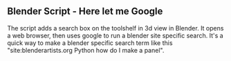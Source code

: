## Blender Script - Here let me Google
The script adds a search box on the toolshelf in 3d view in Blender. It opens a web browser, then uses google to run a blender site specific search. It's a quick way to make a blender specific search term like this "site:blenderartists.org Python how do I make a panel".